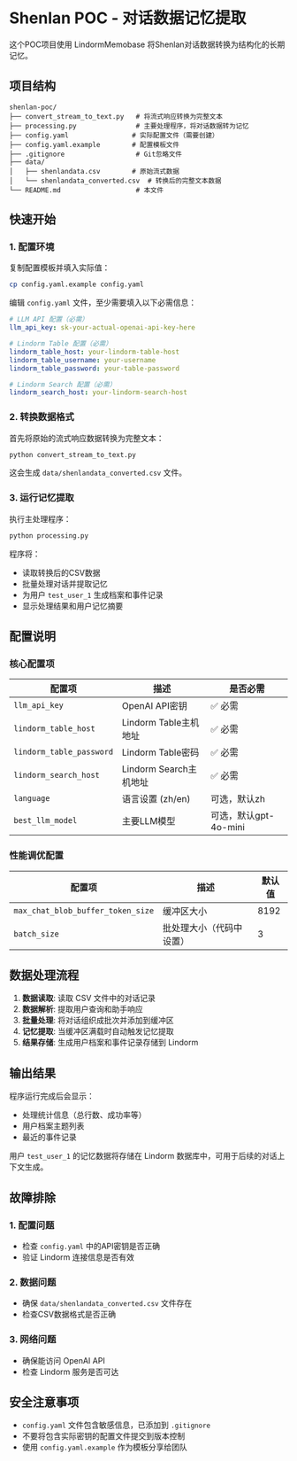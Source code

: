 # Shenlan POC - 对话数据记忆提取

这个POC项目使用 LindormMemobase 将Shenlan对话数据转换为结构化的长期记忆。

## 项目结构

```
shenlan-poc/
├── convert_stream_to_text.py   # 将流式响应转换为完整文本
├── processing.py               # 主要处理程序，将对话数据转为记忆
├── config.yaml                # 实际配置文件（需要创建）
├── config.yaml.example        # 配置模板文件
├── .gitignore                  # Git忽略文件
├── data/
│   ├── shenlandata.csv        # 原始流式数据
│   └── shenlandata_converted.csv  # 转换后的完整文本数据
└── README.md                   # 本文件
```

## 快速开始

### 1. 配置环境

复制配置模板并填入实际值：

```bash
cp config.yaml.example config.yaml
```

编辑 `config.yaml` 文件，至少需要填入以下必需信息：

```yaml
# LLM API 配置（必需）
llm_api_key: sk-your-actual-openai-api-key-here

# Lindorm Table 配置（必需）
lindorm_table_host: your-lindorm-table-host
lindorm_table_username: your-username
lindorm_table_password: your-table-password

# Lindorm Search 配置（必需）
lindorm_search_host: your-lindorm-search-host
```

### 2. 转换数据格式

首先将原始的流式响应数据转换为完整文本：

```bash
python convert_stream_to_text.py
```

这会生成 `data/shenlandata_converted.csv` 文件。

### 3. 运行记忆提取

执行主处理程序：

```bash
python processing.py
```

程序将：
- 读取转换后的CSV数据
- 批量处理对话并提取记忆
- 为用户 `test_user_1` 生成档案和事件记录
- 显示处理结果和用户记忆摘要

## 配置说明

### 核心配置项

| 配置项 | 描述 | 是否必需 |
|--------|------|----------|
| `llm_api_key` | OpenAI API密钥 | ✅ 必需 |
| `lindorm_table_host` | Lindorm Table主机地址 | ✅ 必需 |
| `lindorm_table_password` | Lindorm Table密码 | ✅ 必需 |
| `lindorm_search_host` | Lindorm Search主机地址 | ✅ 必需 |
| `language` | 语言设置 (zh/en) | 可选，默认zh |
| `best_llm_model` | 主要LLM模型 | 可选，默认gpt-4o-mini |

### 性能调优配置

| 配置项 | 描述 | 默认值 |
|--------|------|---------|
| `max_chat_blob_buffer_token_size` | 缓冲区大小 | 8192 |
| `batch_size` | 批处理大小（代码中设置） | 3 |

## 数据处理流程

1. **数据读取**: 读取 CSV 文件中的对话记录
2. **数据解析**: 提取用户查询和助手响应
3. **批量处理**: 将对话组织成批次并添加到缓冲区
4. **记忆提取**: 当缓冲区满载时自动触发记忆提取
5. **结果存储**: 生成用户档案和事件记录存储到 Lindorm

## 输出结果

程序运行完成后会显示：

- 处理统计信息（总行数、成功率等）
- 用户档案主题列表
- 最近的事件记录

用户 `test_user_1` 的记忆数据将存储在 Lindorm 数据库中，可用于后续的对话上下文生成。

## 故障排除

### 1. 配置问题
- 检查 `config.yaml` 中的API密钥是否正确
- 验证 Lindorm 连接信息是否有效

### 2. 数据问题
- 确保 `data/shenlandata_converted.csv` 文件存在
- 检查CSV数据格式是否正确

### 3. 网络问题
- 确保能访问 OpenAI API
- 检查 Lindorm 服务是否可达

## 安全注意事项

- `config.yaml` 文件包含敏感信息，已添加到 `.gitignore`
- 不要将包含实际密钥的配置文件提交到版本控制
- 使用 `config.yaml.example` 作为模板分享给团队